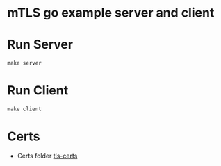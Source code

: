 # mTLS go example server and client

# Run Server
`make server`

# Run Client
`make client`

# Certs
* Certs folder [tls-certs](./tls-certs)